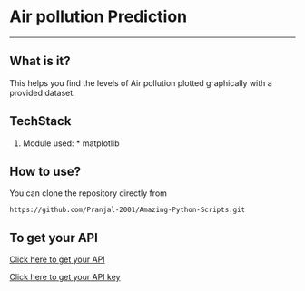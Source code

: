 # Air pollution Prediction
_______________________________________________________________________

## What is it?

This helps you find the levels of Air pollution plotted graphically with a provided dataset.

## TechStack

1. Module used:
       * matplotlib

## How to use?

You can clone the repository directly from 

```https://github.com/Pranjal-2001/Amazing-Python-Scripts.git```

## To get your API
 
 
[Click here to get your API](https://waqi.info/)


[Click here to get your API key](https://aqicn.org/data-platform/token/#/)
